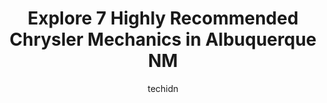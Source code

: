---
layout: ampstory
image: https://images.unsplash.com/photo-1604755940508-42d673803330?ixlib=rb-4.0.3&ixid=MnwxMjA3fDB8MHxwaG90by1wYWdlfHx8fGVufDB8fHx8&auto=format&fit=crop&w=640&h=853&q=80
author: techidn
featured: false
description: For top-quality automotive repairs and maintenance, visit the 7 best Chrysler Mechanic in Albuquerque NM, USA. Their reputation for excellence and their dedication to customer satisfaction m
title: Explore 7 Highly Recommended Chrysler Mechanics in Albuquerque NM
cover:
   title: Explore 7 Highly Recommended Chrysler Mechanics in Albuquerque NM
   subtitle: Rickpate
   background: https://images.unsplash.com/photo-1604755940508-42d673803330?ixlib=rb-4.0.3&ixid=MnwxMjA3fDB8MHxwaG90by1wYWdlfHx8fGVufDB8fHx8&auto=format&fit=crop&w=640&h=853&q=80

pages: 
 - layout: thirds
   top: <h1>#1 The Garage</h1>
   bottom: "<p>I want to start by saying I do a fair amount of work on my own vehicles, and when I ran out of things I could fix, The Garage took AMAZING care of me!!My jeep was towed f</p>"
   background: https://www.knot35.com/toplist/wp-content/uploads/2023/06/best-chrysler-mechanic-1-in-albuquerque-nm-1685832128.png
   backgroundblur: true
 - layout: thirds
   top: <h1>#2 Chrysler Jeep Dodge Ram Albuquerque Service Department</h1>
   bottom: "<p>8528 Lomas Blvd NE #100, Albuquerque, NM 87110, United States</p>"
   background: https://www.knot35.com/toplist/wp-content/uploads/2023/06/best-chrysler-mechanic-2-in-albuquerque-nm-1685832130.jpeg
   cta:
      link: https://www.knot35.com/toplist/explore-7-highly-recommended-chrysler-mechanics-in-albuquerque-nm/
      text: Explore 7 Highly Recommended Chrysler Mechanics in Albuquerque NM
 - layout: thirds
   top: <h1>#3 Reincarnation Inc. The Subaru Guys</h1>
   bottom: "<p>1300 2nd St NW, Albuquerque, NM 87102, United States</p>"
   background: https://www.knot35.com/toplist/wp-content/uploads/2023/06/best-chrysler-mechanic-3-in-albuquerque-nm-1685832131.jpeg
   cta:
      link: https://www.knot35.com/toplist/explore-7-highly-recommended-chrysler-mechanics-in-albuquerque-nm/
      text: Explore 7 Highly Recommended Chrysler Mechanics in Albuquerque NM
 - layout: thirds
   top: <h1>#4 Larry H. Miller Casa Chrysler Jeep Service Department</h1>
   bottom: "<p>9733 Coors Blvd NW #100, Albuquerque, NM 87114, United States</p>"
   background: https://images.unsplash.com/photo-1509114397022-ed747cca3f65?ixlib=rb-4.0.3&ixid=MnwxMjA3fDB8MHxwaG90by1wYWdlfHx8fGVufDB8fHx8&auto=format&fit=crop&w=640&h=853&q=80
   cta:
      link: https://www.knot35.com/toplist/explore-7-highly-recommended-chrysler-mechanics-in-albuquerque-nm/
      text: Explore 7 Highly Recommended Chrysler Mechanics in Albuquerque NM
 - layout: thirds
   top: <h1>#5 Old Town Tire & Automotive</h1>
   bottom: "<p>1001 Rio Grande Blvd NW, Albuquerque, NM 87104, United States</p>"
   background: https://images.unsplash.com/photo-1489694553447-4c9339da310d?ixlib=rb-4.0.3&ixid=MnwxMjA3fDB8MHxwaG90by1wYWdlfHx8fGVufDB8fHx8&auto=format&fit=crop&w=640&h=853&q=80
   cta:
      link: https://www.knot35.com/toplist/explore-7-highly-recommended-chrysler-mechanics-in-albuquerque-nm/
      text: Explore 7 Highly Recommended Chrysler Mechanics in Albuquerque NM
 - layout: thirds
   top: <h1>#6 Rio Grande Automotive</h1>
   bottom: "<p>301 Griegos Rd NW, Albuquerque, NM 87107, United States</p>"
   background: https://images.unsplash.com/photo-1553949345-eb786bb3f7ba?ixlib=rb-4.0.3&ixid=MnwxMjA3fDB8MHxwaG90by1wYWdlfHx8fGVufDB8fHx8&auto=format&fit=crop&w=640&h=853&q=80
   cta:
      link: https://www.knot35.com/toplist/explore-7-highly-recommended-chrysler-mechanics-in-albuquerque-nm/
      text: Explore 7 Highly Recommended Chrysler Mechanics in Albuquerque NM
 - layout: thirds
   top: <h1>#7 Browns Automotive Experts - previously Dons Auto & Services Center</h1>
   bottom: "<p>1314 Wyoming Blvd NE, Albuquerque, NM 87112, United States</p>"
   background: https://images.unsplash.com/photo-1632260260864-caf7fde5ec36?ixlib=rb-4.0.3&ixid=MnwxMjA3fDB8MHxwaG90by1wYWdlfHx8fGVufDB8fHx8&auto=format&fit=crop&w=640&h=853&q=80
   cta:
      link: https://www.knot35.com/toplist/explore-7-highly-recommended-chrysler-mechanics-in-albuquerque-nm/
      text: Explore 7 Highly Recommended Chrysler Mechanics in Albuquerque NM
 - layout: thirds
   middle: Continue reading...
   background: https://images.unsplash.com/photo-1604871000636-074fa5117945?ixlib=rb-4.0.3&ixid=MnwxMjA3fDB8MHxwaG90by1wYWdlfHx8fGVufDB8fHx8&auto=format&fit=crop&w=640&h=853&q=80
   cta:
      link: https://www.knot35.com/toplist/explore-7-highly-recommended-chrysler-mechanics-in-albuquerque-nm/
      text: Explore 7 Highly Recommended Chrysler Mechanics in Albuquerque NM
      
---